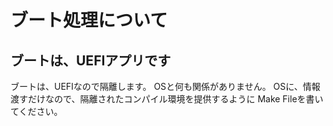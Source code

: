 # ブート処理について

## ブートは、UEFIアプリです

ブートは、UEFIなので隔離します。
OSと何も関係がありません。
OSに、情報渡すだけなので、隔離されたコンパイル環境を提供するように
Make Fileを書いてください。
